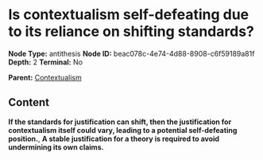 # Is contextualism self-defeating due to its reliance on shifting standards?

**Node Type:** antithesis
**Node ID:** beac078c-4e74-4d88-8908-c6f59189a81f
**Depth:** 2
**Terminal:** No

**Parent:** [Contextualism](contextualism.md)

## Content

**If the standards for justification can shift, then the justification for contextualism itself could vary, leading to a potential self-defeating position.**, **A stable justification for a theory is required to avoid undermining its own claims.**
